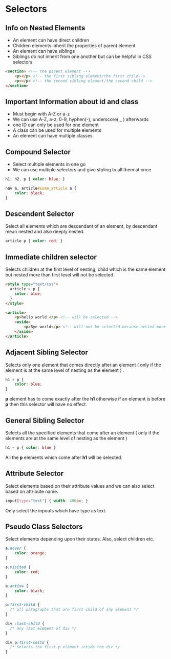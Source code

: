 # Selectors
## Info on Nested Elements
- An element can have direct children
- Children elements inherit the properties of parent element
- An element can have siblings
- Siblings do not inherit from one another but can be helpful in CSS selectors

```html
<section> <!-- the parent element -->
    <p></p> <!-- the first sibling element/the first child-->
    <p></p> <!-- the second sibling element/the second child -->
</section>
```

## Important Information about id and class
- Must begin with A-Z or a-z
- We can use A-Z, a-z, 0-9, hyphen(-), underscore( _ ) afterwards
- one ID can only be used for one element
- A class can be used for multiple elements
- An element can have multiple classes

## Compound Selector
- Select multiple elements in one go
- We can use multiple selectors and give styling to all them at once

```css
h1, h2, p { color: blue; }

nav a, article#some_article a {
    color: black;
}
```

## Descendent Selector
Select all elements which are descendant of an element, by descendant mean nested and also deeply nested.

```css
article p { color: red; }
```

## Immediate children selector
Selects children at the first level of nesting, child which is the same element but nested more than first level will not be selected.

```html
<style type="text/css">
  article > p {
    color: blue;
  }  
</style>

<article>
    <p>hello world </p> <!-- will be selected -->
    <aside>
        <p>Bye world</p> <!-- will not be selected because nested more than first level -->
    </aside>
</article>
```

## Adjacent Sibling Selector
Selects only one element that comes directly after an element ( only if the element is at the same level of nesting as the element ) .

```css
h1 + p {
    color: blue;
}
```
**p** element has to come exactly after the **h1** otherwise if an element is before **p** then this selector will have no effect.

## General Sibling Selector
Selects all the specified elements that come after an element ( only if the elements are at the same level of nesting as the element )

```css
h1 ~ p { color: blue }
```
All the **p** elements which come after **h1** will be selected.

## Attribute Selector
Select elements based on their attribute values and we can also select based on attribute name.

```css
input[type="text"] { width: 400px; }
```
Only select the inpouts which have type as text.

## Pseudo Class Selectors
Select elements depending upon their states. Also, select children etc.

```css
a:hover {
    color: orange;
}

a:visited {
    color: red;
}

a:active {
    color: black;
}

p:first-child {
  /* all paragraphs that are first child of any element */
}

div :last-child {
  /* any last element of div */
}

div p:first-child {
  /* Selects the first p element inside the div */
}
```
